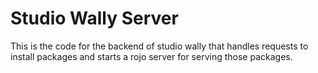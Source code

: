 # Studio Wally Server

This is the code for the backend of studio wally that handles requests to install packages and starts a rojo server for serving those packages.
